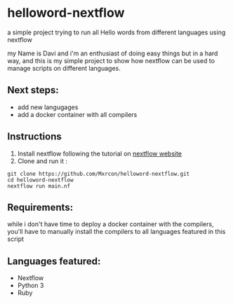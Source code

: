 # helloword-nextflow
a simple project trying to run all Hello words from different languages using nextflow

my Name is Davi and i'm an enthusiast of doing easy things but in a hard way, and this is my simple project to show how nextflow can be used to manage scripts on different languages.

## Next steps:
* add new langugages
* add a docker container with all compilers


## Instructions

1. Install nextflow following the tutorial on [nextflow website](nextflow.io)
2. Clone and run it : 

```
git clone https://github.com/Mxrcon/helloword-nextflow.git
cd helloword-nextflow
nextflow run main.nf 

```
## Requirements:

while i don't have time to deploy a docker container with the compilers, you'll have to manually install the compilers to all languages featured in this script


## Languages featured:

* Nextflow
* Python 3
* Ruby

